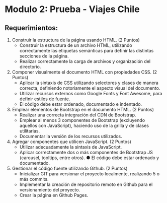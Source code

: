 # Modulo 2: Prueba - Viajes Chile

## Requerimientos:

1. Construir la estructura de la página usando HTML.
(2 Puntos)
    - Construir la estructura de un archivo HTML, utilizando correctamente las
etiquetas semánticas para definir las distintas secciones de la página.
    - Realizar correctamente la carga de archivos y organización del directorio.
2. Componer visualmente el documento HTML con propiedades CSS.
(2 Puntos)
    - Aplicar la sintaxis de CSS utilizando selectores y clases de manera correcta,
definiendo notoriamente el aspecto visual del documento.
    - Utilizar recursos externos como Google Fonts y Font Awesome, para definir
estilos de fuente.
    - El código debe estar ordenado, documentado e indentado.
3. Emplear elementos de Bootstrap en el documento HTML.
(2 Puntos)
    - Realizar una correcta integración del CDN de Bootstrap.
    - Emplear al menos 3 componentes de Bootstrap (excluyendo aquellos con
JavaScript), haciendo uso de la grilla y de clases utilitarias.
    - Documentar la versión de los recursos utilizados.
4. Agregar componentes que utilicen JavaScript.
(2 Puntos)
    - Utilizar adecuadamente la sintaxis de JavaScript.
    - Aplicar correctamente dos o más componentes de Bootstrap JS (carousel,
tooltips, entre otros).
    ● El código debe estar ordenado y documentado.
5. Gestionar el código fuente utilizando Github.
(2 Puntos)
    - Inicializar GIT para versionar el proyecto localmente, realizando 5 o más
commits.
    - Implementar la creación de repositorio remoto en Github para el
versionamiento del proyecto.
    - Crear la página en Github Pages.

